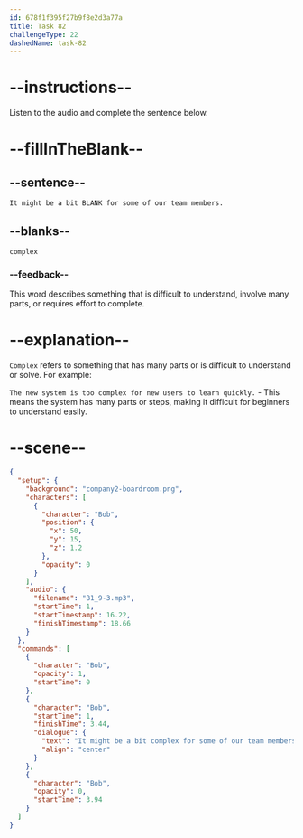 ```yaml
---
id: 678f1f395f27b9f8e2d3a77a
title: Task 82
challengeType: 22
dashedName: task-82
---
```


<!-- (audio) Bob: It might be a bit complex for some of our team members. -->

# --instructions--

Listen to the audio and complete the sentence below.

# --fillInTheBlank--

## --sentence--

`It might be a bit BLANK for some of our team members.`

## --blanks--

`complex`

### --feedback--

This word describes something that is difficult to understand, involve many parts, or requires effort to complete.

# --explanation--

`Complex` refers to something that has many parts or is difficult to understand or solve. For example:

`The new system is too complex for new users to learn quickly.` - This means the system has many parts or steps, making it difficult for beginners to understand easily.

# --scene--

```json
{
  "setup": {
    "background": "company2-boardroom.png",
    "characters": [
      {
        "character": "Bob",
        "position": {
          "x": 50,
          "y": 15,
          "z": 1.2
        },
        "opacity": 0
      }
    ],
    "audio": {
      "filename": "B1_9-3.mp3",
      "startTime": 1,
      "startTimestamp": 16.22,
      "finishTimestamp": 18.66
    }
  },
  "commands": [
    {
      "character": "Bob",
      "opacity": 1,
      "startTime": 0
    },
    {
      "character": "Bob",
      "startTime": 1,
      "finishTime": 3.44,
      "dialogue": {
        "text": "It might be a bit complex for some of our team members.",
        "align": "center"
      }
    },
    {
      "character": "Bob",
      "opacity": 0,
      "startTime": 3.94
    }
  ]
}
```
